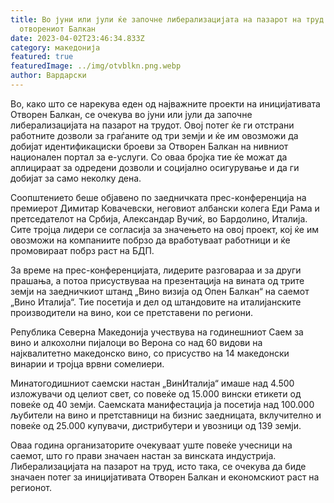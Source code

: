 ```yaml
---
title: Во јуни или јули ќе започне либерализацијата на пазарот на труд на
  отворениот Балкан
date: 2023-04-02T23:46:34.833Z
category: македонија
featured: true
featuredImage: ../img/otvblkn.png.webp
author: Вардарски
---
```


Во, како што се нарекува еден од најважните проекти на иницијативата Отворен Балкан, се очекува во јуни или јули да започне либерализацијата на пазарот на трудот. Овој потег ќе ги отстрани работните дозволи за граѓаните од три земји и ќе им овозможи да добијат идентификациски броеви за Отворен Балкан на нивниот национален портал за е-услуги. Со оваа бројка тие ќе можат да аплицираат за одредени дозволи и социјално осигурување и да ги добијат за само неколку дена.

Соопштението беше објавено по заедничката прес-конференција на премиерот Димитар Ковачевски, неговиот албански колега Еди Рама и претседателот на Србија, Александар Вучиќ, во Бардолино, Италија. Сите тројца лидери се согласија за значењето на овој проект, кој ќе им овозможи на компаниите побрзо да вработуваат работници и ќе промовираат побрз раст на БДП.

За време на прес-конференцијата, лидерите разговараа и за други прашања, а потоа присуствуваа на презентација на вината од трите земји на заедничкиот штанд „Вино визија од Опен Балкан“ на саемот „Вино Италија“. Тие посетија и дел од штандовите на италијанските производители на вино, кои се претставени по региони.

Република Северна Македонија учествува на годинешниот Саем за вино и алкохолни пијалоци во Верона со над 60 видови на најквалитетно македонско вино, со присуство на 14 македонски винарии и тројца врвни сомелиери.

Минатогодишниот саемски настан „ВинИталија“ имаше над 4.500 изложувачи од целиот свет, со повеќе од 15.000 вински етикети од повеќе од 40 земји. Саемската манифестација ја посетија над 100.000 љубители на вино и претставници на бизнис заедницата, вклучително и повеќе од 25.000 купувачи, дистрибутери и увозници од 139 земји.

Оваа година организаторите очекуваат уште повеќе учесници на саемот, што го прави значаен настан за винската индустрија. Либерализацијата на пазарот на труд, исто така, се очекува да биде значаен потег за иницијативата Отворен Балкан и економскиот раст на регионот.
